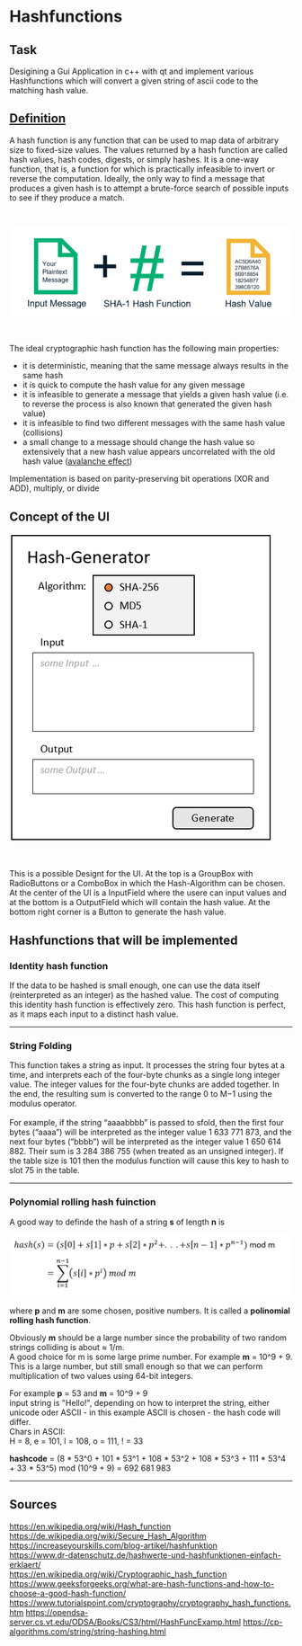# Hashfunctions
## Task

Desigining a Gui Application in c++ with qt and implement various Hashfunctions which will convert a given string of ascii code to the matching hash value.

## [Definition](https://en.wikipedia.org/wiki/Hash_function)

A hash function is any function that can be used to map data of arbitrary size to fixed-size values. The values returned by a hash function are called hash values, hash codes, digests, or simply hashes. It is a one-way function, that is, a function for which is practically infeasible to invert or reverse the computation. Ideally, the only way to find a message that produces a given hash is to attempt a brute-force search of possible inputs to see if they produce a match.

<br>

![Example_01](https://github.com/Lion1Blue/Hashfunctions/blob/main/Pictures/Example.png)

<br>

The ideal cryptographic hash function has the following main properties:

- it is deterministic, meaning that the same message always results in the same hash
- it is quick to compute the hash value for any given message
- it is infeasible to generate a message that yields a given hash value (i.e. to reverse the process is also known that generated the given hash value)
- it is infeasible to find two different messages with the same hash value (collisions)
- a small change to a message should change the hash value so extensively that a new hash value appears uncorrelated with the old hash value ([avalanche effect](https://en.wikipedia.org/wiki/Avalanche_effect))  

Implementation is based on parity-preserving bit operations (XOR and ADD), multiply, or divide  

## Concept of the UI

![GUI_Concept](https://github.com/Lion1Blue/Hashfunctions/blob/main/Pictures/GUI_Concept.png)

<br>

This is a possible Designt for the UI. At the top is a GroupBox with RadioButtons or a ComboBox in which the Hash-Algorithm can be chosen. At the center of the UI is a InputField where the usere can input values and at the bottom is a OutputField which will contain the hash value. At the bottom right corner is a Button to generate the hash value.

## Hashfunctions that will be implemented



### Identity hash function
If the data to be hashed is small enough, one can use the data itself (reinterpreted as an integer) as the hashed value. The cost of computing this identity hash function is effectively zero. This hash function is perfect, as it maps each input to a distinct hash value.  

**************************************************************************************************************************************************************************

### String Folding

This function takes a string as input. It processes the string four bytes at a time, and interprets each of the four-byte chunks as a single long integer value. The integer values for the four-byte chunks are added together. In the end, the resulting sum is converted to the range 0 to M−1 using the modulus operator.  
<br>
For example, if the string “aaaabbbb” is passed to sfold, then the first four bytes (“aaaa”) will be interpreted as the integer value 1 633 771 873, and the next four bytes (“bbbb”) will be interpreted as the integer value 1 650 614 882. Their sum is 3 284 386 755 (when treated as an unsigned integer). If the table size is 101 then the modulus function will cause this key to hash to slot 75 in the table.

**************************************************************************************************************************************************************************

### Polynomial rolling hash fuinction

A good way to definde the hash of a string **s** of length **n** is   

![PolynomialRollingFormula](https://github.com/Lion1Blue/Hashfunctions/blob/main/Pictures/PolynomialRolling.PNG)

where **p** and **m** are some chosen, positive numbers. It is called a **polinomial rolling hash function**.

Obviously **m** should be a large number since the probability of two random strings colliding is about  ≈ 1/m.  
A good choice for m is some large prime number. For example **m** = 10^9 + 9. This is a large number, but still small enough so that we can perform multiplication of two values using 64-bit integers.

For example **p** = 53 and **m** = 10^9 + 9  
input string is "Hello!", depending on how to interpret the string, either unicode oder ASCII - in this example ASCII is chosen - the hash code will differ.  
Chars in ASCII:  
H = 8, e = 101, l = 108, o = 111, ! = 33

**hashcode** = (8 * 53^0 + 101 * 53^1 + 108 * 53^2 + 108 * 53^3 + 111 * 53^4 + 33 * 53^5) mod (10^9 + 9)
= 692 681 983

**************************************************************************************************************************************************************************

## Sources
https://en.wikipedia.org/wiki/Hash_function  
https://de.wikipedia.org/wiki/Secure_Hash_Algorithm  
https://increaseyourskills.com/blog-artikel/hashfunktion  
https://www.dr-datenschutz.de/hashwerte-und-hashfunktionen-einfach-erklaert/  
https://en.wikipedia.org/wiki/Cryptographic_hash_function  
https://www.geeksforgeeks.org/what-are-hash-functions-and-how-to-choose-a-good-hash-function/  
https://www.tutorialspoint.com/cryptography/cryptography_hash_functions.htm
https://opendsa-server.cs.vt.edu/ODSA/Books/CS3/html/HashFuncExamp.html 
https://cp-algorithms.com/string/string-hashing.html  
